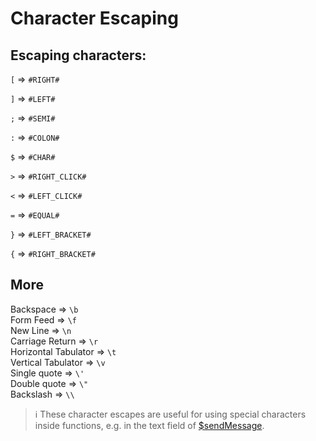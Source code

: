 # Character Escaping

## Escaping characters:

`[` =&gt; `#RIGHT#`

`]` =&gt; `#LEFT#`

`;` =&gt; `#SEMI#`

`:` =&gt; `#COLON#`

`$` =&gt; `#CHAR#`

`>` =&gt; `#RIGHT_CLICK#`

`<` =&gt; `#LEFT_CLICK#`

`=` =&gt; `#EQUAL#`

`}` =&gt; `#LEFT_BRACKET#`

`{` =&gt; `#RIGHT_BRACKET#`

## More

Backspace =&gt; `\b`  
Form Feed =&gt; `\f`  
New Line =&gt; `\n`  
Carriage Return =&gt; `\r`  
Horizontal Tabulator =&gt; `\t`  
Vertical Tabulator =&gt; `\v`  
Single quote =&gt; `\'`  
Double quote =&gt; `\"`  
Backslash =&gt; `\\`

> ℹ️ These character escapes are useful for using special characters inside functions, e.g. in the text field of [$sendMessage](functions/usdsendmessage.md).
